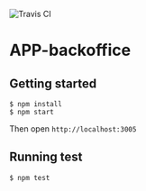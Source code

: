 ![Travis CI](https://travis-ci.com/CoorpAcademy/app-backoffice.svg?token=tpTZr2AKsFCqAwZ7nAEf)

# APP-backoffice

## Getting started

```Shell
$ npm install
$ npm start
```

Then open `http://localhost:3005`

## Running test

```Shell
$ npm test
```